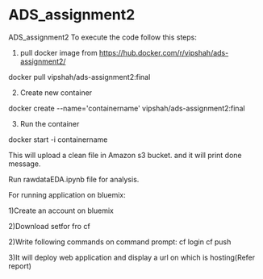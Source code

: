 # ADS_assignment2
ADS_assignment2
To execute the code follow this steps:

1. pull docker image from https://hub.docker.com/r/vipshah/ads-assignment2/

docker pull vipshah/ads-assignment2:final

2. Create new container

docker create --name='containername' vipshah/ads-assignment2:final

3. Run the container

docker start -i containername

This will upload a clean file in Amazon s3 bucket. and it will print done message.

Run rawdataEDA.ipynb file for analysis.

For running application on bluemix:

1)Create an account on bluemix

2)Download setfor fro cf

2)Write following commands on command prompt:
cf login
cf push

3)It will deploy web application and display a url on which is hosting(Refer report)
